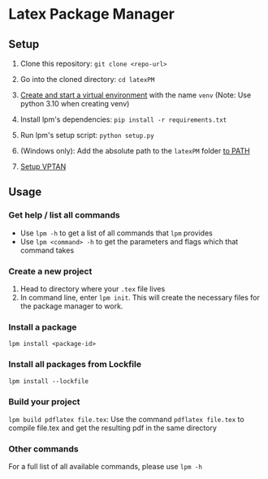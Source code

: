 # Latex Package Manager
## Setup
1. Clone this repository: `git clone <repo-url>`
2. Go into the cloned directory: `cd latexPM` 
3. [Create and start a virtual environment](https://python.land/virtual-environments/virtualenv) with the name `venv` (Note: Use python 3.10 when creating venv)
4. Install lpm's dependencies: `pip install -r requirements.txt`
5. Run lpm's setup script: `python setup.py`

6. (Windows only): Add the absolute path to the `latexPM` folder [to PATH](https://linuxhint.com/add-directory-to-path-environment-variables-windows/)

6. [Setup VPTAN](https://github.com/SidlerD/VPTAN#setup)

## Usage
### Get help / list all commands
- Use `lpm -h` to get a list of all commands that `lpm` provides
- Use `lpm <command> -h` to get the parameters and flags which that command takes
### Create a new project
1. Head to directory where your `.tex` file lives
2. In command line, enter `lpm init`. This will create the necessary files for the package manager to work.

### Install a package
`lpm install <package-id>`

### Install all packages from Lockfile
`lpm install --lockfile`

### Build your project
`lpm build pdflatex file.tex`: Use the command `pdflatex file.tex` to compile file.tex and get the resulting pdf in the same directory


### Other commands
For a full list of all available commands, please use `lpm -h`